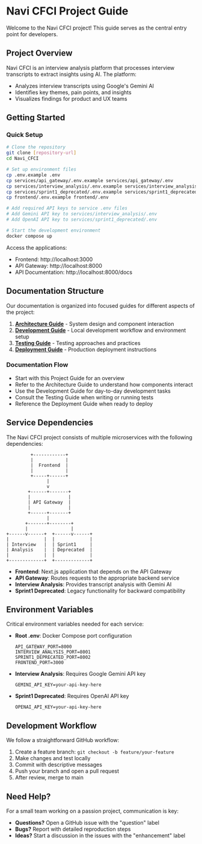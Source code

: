 # Navi CFCI Project Guide

Welcome to the Navi CFCI project! This guide serves as the central entry point for developers.

## Project Overview

Navi CFCI is an interview analysis platform that processes interview transcripts to extract insights using AI. The platform:

- Analyzes interview transcripts using Google's Gemini AI
- Identifies key themes, pain points, and insights
- Visualizes findings for product and UX teams

## Getting Started

### Quick Setup

```bash
# Clone the repository
git clone [repository-url]
cd Navi_CFCI

# Set up environment files
cp .env.example .env
cp services/api_gateway/.env.example services/api_gateway/.env
cp services/interview_analysis/.env.example services/interview_analysis/.env
cp services/sprint1_deprecated/.env.example services/sprint1_deprecated/.env
cp frontend/.env.example frontend/.env

# Add required API keys to service .env files
# Add Gemini API key to services/interview_analysis/.env
# Add OpenAI API key to services/sprint1_deprecated/.env

# Start the development environment
docker compose up
```

Access the applications:
- Frontend: http://localhost:3000
- API Gateway: http://localhost:8000
- API Documentation: http://localhost:8000/docs

## Documentation Structure

Our documentation is organized into focused guides for different aspects of the project:

1. [**Architecture Guide**](architecture.md) - System design and component interaction
2. [**Development Guide**](../DEVELOPMENT.md) - Local development workflow and environment setup
3. [**Testing Guide**](testing.md) - Testing approaches and practices
4. [**Deployment Guide**](deployment.md) - Production deployment instructions

### Documentation Flow

- Start with this Project Guide for an overview
- Refer to the Architecture Guide to understand how components interact
- Use the Development Guide for day-to-day development tasks
- Consult the Testing Guide when writing or running tests
- Reference the Deployment Guide when ready to deploy

## Service Dependencies

The Navi CFCI project consists of multiple microservices with the following dependencies:

```
         +------------+
         |            |
         |  Frontend  |
         |            |
         +-----+------+
               |
               v
        +------+-------+
        |              |
        | API Gateway  |
        |              |
        +------+-------+
               |
       +-------+--------+
       |                |
+------v------+  +------v------+
|             |  |             |
| Interview   |  | Sprint1     |
| Analysis    |  | Deprecated  |
|             |  |             |
+-------------+  +-------------+
```

- **Frontend**: Next.js application that depends on the API Gateway
- **API Gateway**: Routes requests to the appropriate backend service
- **Interview Analysis**: Provides transcript analysis with Gemini AI
- **Sprint1 Deprecated**: Legacy functionality for backward compatibility

## Environment Variables

Critical environment variables needed for each service:

- **Root .env**: Docker Compose port configuration
  ```
  API_GATEWAY_PORT=8000
  INTERVIEW_ANALYSIS_PORT=8001
  SPRINT1_DEPRECATED_PORT=8002
  FRONTEND_PORT=3000
  ```

- **Interview Analysis**: Requires Google Gemini API key
  ```
  GEMINI_API_KEY=your-api-key-here
  ```

- **Sprint1 Deprecated**: Requires OpenAI API key
  ```
  OPENAI_API_KEY=your-api-key-here
  ```

## Development Workflow

We follow a straightforward GitHub workflow:

1. Create a feature branch: `git checkout -b feature/your-feature`
2. Make changes and test locally
3. Commit with descriptive messages
4. Push your branch and open a pull request
5. After review, merge to main

## Need Help?

For a small team working on a passion project, communication is key:
- **Questions?** Open a GitHub issue with the "question" label
- **Bugs?** Report with detailed reproduction steps
- **Ideas?** Start a discussion in the issues with the "enhancement" label 